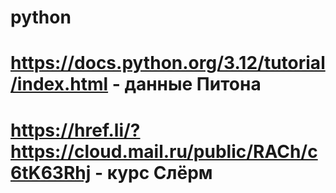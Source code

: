 # python

# https://docs.python.org/3.12/tutorial/index.html - данные Питона
# https://href.li/?https://cloud.mail.ru/public/RACh/c6tK63Rhj - курс Слёрм

